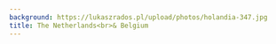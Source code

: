```yaml
---
background: https://lukaszrados.pl/upload/photos/holandia-347.jpg
title: The Netherlands<br>& Belgium
---
```

